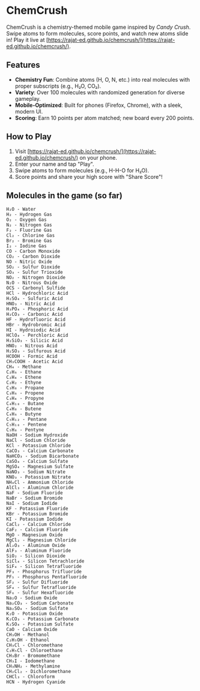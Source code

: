 # ChemCrush

ChemCrush is a chemistry-themed mobile game inspired by *Candy Crush*. Swipe atoms to form molecules, score points, and watch new atoms slide in! Play it live at [https://rajat-ed.github.io/chemcrush/](https://rajat-ed.github.io/chemcrush/).

## Features

- **Chemistry Fun**: Combine atoms (H, O, N, etc.) into real molecules with proper subscripts (e.g., H₂O, CO₂).
- **Variety**: Over 100 molecules with randomized generation for diverse gameplay.
- **Mobile-Optimized**: Built for phones (Firefox, Chrome), with a sleek, modern UI.
- **Scoring**: Earn 10 points per atom matched; new board every 200 points.

## How to Play

1. Visit [https://rajat-ed.github.io/chemcrush/](https://rajat-ed.github.io/chemcrush/) on your phone.
2. Enter your name and tap "Play".
3. Swipe atoms to form molecules (e.g., H-H-O for H₂O).
4. Score points and share your high score with "Share Score"!

## Molecules in the game (so far)
    H₂O - Water
    H₂ - Hydrogen Gas
    O₂ - Oxygen Gas
    N₂ - Nitrogen Gas
    F₂ - Fluorine Gas
    Cl₂ - Chlorine Gas
    Br₂ - Bromine Gas
    I₂ - Iodine Gas
    CO - Carbon Monoxide
    CO₂ - Carbon Dioxide
    NO - Nitric Oxide
    SO₂ - Sulfur Dioxide
    SO₃ - Sulfur Trioxide
    NO₂ - Nitrogen Dioxide
    N₂O - Nitrous Oxide
    OCS - Carbonyl Sulfide
    HCl - Hydrochloric Acid
    H₂SO₄ - Sulfuric Acid
    HNO₃ - Nitric Acid
    H₃PO₄ - Phosphoric Acid
    H₂CO₃ - Carbonic Acid
    HF - Hydrofluoric Acid
    HBr - Hydrobromic Acid
    HI - Hydroiodic Acid
    HClO₄ - Perchloric Acid
    H₂SiO₃ - Silicic Acid
    HNO₂ - Nitrous Acid
    H₂SO₃ - Sulfurous Acid
    HCOOH - Formic Acid
    CH₃COOH - Acetic Acid
    CH₄ - Methane
    C₂H₆ - Ethane
    C₂H₄ - Ethene
    C₂H₂ - Ethyne
    C₃H₈ - Propane
    C₃H₆ - Propene
    C₃H₄ - Propyne
    C₄H₁₀ - Butane
    C₄H₈ - Butene
    C₄H₆ - Butyne
    C₅H₁₂ - Pentane
    C₅H₁₀ - Pentene
    C₅H₈ - Pentyne
    NaOH - Sodium Hydroxide
    NaCl - Sodium Chloride
    KCl - Potassium Chloride
    CaCO₃ - Calcium Carbonate
    NaHCO₃ - Sodium Bicarbonate
    CaSO₄ - Calcium Sulfate
    MgSO₄ - Magnesium Sulfate
    NaNO₃ - Sodium Nitrate
    KNO₃ - Potassium Nitrate
    NH₄Cl - Ammonium Chloride
    AlCl₃ - Aluminum Chloride
    NaF - Sodium Fluoride
    NaBr - Sodium Bromide
    NaI - Sodium Iodide
    KF - Potassium Fluoride
    KBr - Potassium Bromide
    KI - Potassium Iodide
    CaCl₂ - Calcium Chloride
    CaF₂ - Calcium Fluoride
    MgO - Magnesium Oxide
    MgCl₂ - Magnesium Chloride
    Al₂O₃ - Aluminum Oxide
    AlF₃ - Aluminum Fluoride
    SiO₂ - Silicon Dioxide
    SiCl₄ - Silicon Tetrachloride
    SiF₄ - Silicon Tetrafluoride
    PF₃ - Phosphorus Trifluoride
    PF₅ - Phosphorus Pentafluoride
    SF₂ - Sulfur Difluoride
    SF₄ - Sulfur Tetrafluoride
    SF₆ - Sulfur Hexafluoride
    Na₂O - Sodium Oxide
    Na₂CO₃ - Sodium Carbonate
    Na₂SO₄ - Sodium Sulfate
    K₂O - Potassium Oxide
    K₂CO₃ - Potassium Carbonate
    K₂SO₄ - Potassium Sulfate
    CaO - Calcium Oxide
    CH₃OH - Methanol
    C₂H₅OH - Ethanol
    CH₃Cl - Chloromethane
    C₂H₅Cl - Chloroethane
    CH₃Br - Bromomethane
    CH₃I - Iodomethane
    CH₃NH₂ - Methylamine
    CH₂Cl₂ - Dichloromethane
    CHCl₃ - Chloroform
    HCN - Hydrogen Cyanide
